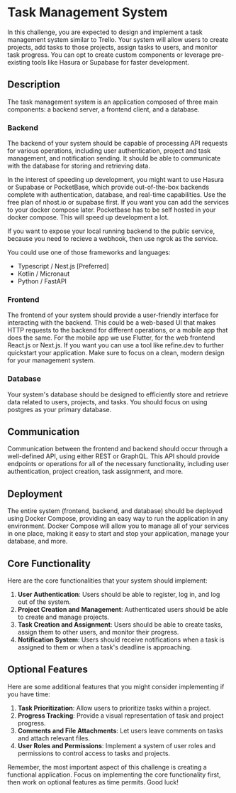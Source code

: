 # Task Management System

In this challenge, you are expected to design and implement a task management system similar to Trello. Your system will
allow users to create projects, add tasks to those projects, assign tasks to users, and monitor task progress. You can
opt to create custom components or leverage pre-existing tools like Hasura or Supabase for faster development.

## Description

The task management system is an application composed of three main components: a backend server, a frontend client, and
a database.

### Backend

The backend of your system should be capable of processing API requests for various operations, including user
authentication, project and task management, and notification sending. It should be able to communicate with the
database for storing and retrieving data.

In the interest of speeding up development, you might want to use Hasura or Supabase or PocketBase, which provide
out-of-the-box backends complete with authentication, database, and real-time capabilities.
Use the free plan of nhost.io or supabase first. If you want you can add the services to your docker compose later.
Pocketbase has to be self hosted in your docker compose.
This will speed up development a lot.

If you want to expose your local running backend to the public service, because you need to recieve a webhook, then use
ngrok as the service.

You could use one of those frameworks and languages:

- Typescript / Nest.js [Preferred]
- Kotlin / Micronaut
- Python / FastAPI

### Frontend

The frontend of your system should provide a user-friendly interface for interacting with the backend. This could be a
web-based UI that makes HTTP requests to the backend for different operations, or a mobile app that does the same.
For the mobile app we use Flutter, for the web frontend React.js or Next.js. If you want you can use a tool like
refine.dev to further quickstart your application.
Make sure to focus on a clean, modern design for your management system.

### Database

Your system's database should be designed to efficiently store and retrieve data related to users, projects, and tasks.
You should focus on using postgres as your primary database.

## Communication

Communication between the frontend and backend should occur through a well-defined API, using either REST or GraphQL.
This API should provide endpoints or operations for all of the necessary functionality, including user authentication,
project creation, task assignment, and more.

## Deployment

The entire system (frontend, backend, and database) should be deployed using Docker Compose, providing an easy way to
run the application in any environment. Docker Compose will allow you to manage all of your services in one place,
making it easy to start and stop your application, manage your database, and more.

## Core Functionality

Here are the core functionalities that your system should implement:

1. **User Authentication**: Users should be able to register, log in, and log out of the system.
2. **Project Creation and Management**: Authenticated users should be able to create and manage projects.
3. **Task Creation and Assignment**: Users should be able to create tasks, assign them to other users, and monitor their
   progress.
4. **Notification System**: Users should receive notifications when a task is assigned to them or when a task's deadline
   is approaching.

## Optional Features

Here are some additional features that you might consider implementing if you have time:

1. **Task Prioritization**: Allow users to prioritize tasks within a project.
2. **Progress Tracking**: Provide a visual representation of task and project progress.
3. **Comments and File Attachments**: Let users leave comments on tasks and attach relevant files.
5. **User Roles and Permissions**: Implement a system of user roles and permissions to control access to tasks and
   projects.

Remember, the most important aspect of this challenge is creating a functional application. Focus on implementing the
core functionality first, then work on optional features as time permits. Good luck!